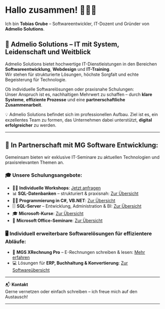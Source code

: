 # Hallo zusammen! 🧔🏻‍♂️

Ich bin **Tobias Grube** – Softwareentwickler, IT-Dozent und Gründer von **Admelio Solutions**.

## 🚀 Admelio Solutions – IT mit System, Leidenschaft und Weitblick

Admelio Solutions bietet hochwertige IT-Dienstleistungen in den Bereichen **Softwareentwicklung**, **Webdesign** und **IT-Training**.  
Wir stehen für strukturierte Lösungen, höchste Sorgfalt und echte Begeisterung für Technologie.

Ob individuelle Softwarelösungen oder praxisnahe Schulungen:  
Unser Anspruch ist es, nachhaltigen Mehrwert zu schaffen – durch **klare Systeme**, **effiziente Prozesse** und eine **partnerschaftliche Zusammenarbeit**.

💡 Admelio Solutions befindet sich im professionellen Aufbau. Ziel ist es, ein exzellentes Team zu formen, das Unternehmen dabei unterstützt, **digital erfolgreicher** zu werden.

---

## 🤝 In Partnerschaft mit **MG Software Entwicklung**:

Gemeinsam bieten wir exklusive IT-Seminare zu aktuellen Technologien und praxisrelevanten Themen an.  

### 🎓 Unsere Schulungsangebote:
- 🧑‍🏫 **Individuelle Workshops**: [Jetzt anfragen](https://www.mgs-entwicklung.de/seminaranfrage)  
- 📊 **SQL-Datenbanken** – strukturiert & praxisnah: [Zur Übersicht](https://www.mgs-entwicklung.de/sql-datenbanken-seminare-uebersicht)  
- 👨‍💻 **Programmierung in C#, VB.NET**: [Zur Übersicht](https://www.mgs-entwicklung.de/programmierung-seminare-uebersicht)  
- 🗄️ **SQL-Server** – Entwicklung, Administration & BI: [Zur Übersicht](https://www.mgs-entwicklung.de/sql-server-seminaruebersicht)  
- 🎓 **Microsoft-Kurse**: [Zur Übersicht](https://www.mgs-entwicklung.de/microsoft-seminare-uebersicht)  
- 💼 **Microsoft Office-Seminare**: [Zur Übersicht](https://www.mgs-entwicklung.de/microsoft-office-uebersicht/)


### 🖥️ Individuell erweiterbare Softwarelösungen für effizientere Abläufe:
- 🧾 **MGS XRechnung Pro** – E-Rechnungen schreiben & lesen: [Mehr erfahren](https://www.mgs-entwicklung.de/produkt/mgs-xrechnung-pro)
- 💻 Lösungen für **ERP, Buchhaltung & Konvertierung**: [Zur Softwareübersicht](https://www.mgs-entwicklung.de/software-uebersicht)

---

📬 **Kontakt**  
Gerne vernetzen oder einfach schreiben – ich freue mich auf den Austausch!

---

<!--
**tobigrbe/tobigrbe** is a ✨ _special_ ✨ repository because its `README.md` (this file) appears on your GitHub profile.

Here are some ideas to get you started:

- 🔭 I’m currently working on ...
- 🌱 I’m currently learning ...
- 👯 I’m looking to collaborate on ...
- 🤔 I’m looking for help with ...
- 💬 Ask me about ...
- 📫 How to reach me: ...
- 😄 Pronouns: ...
- ⚡ Fun fact: ...
-->
